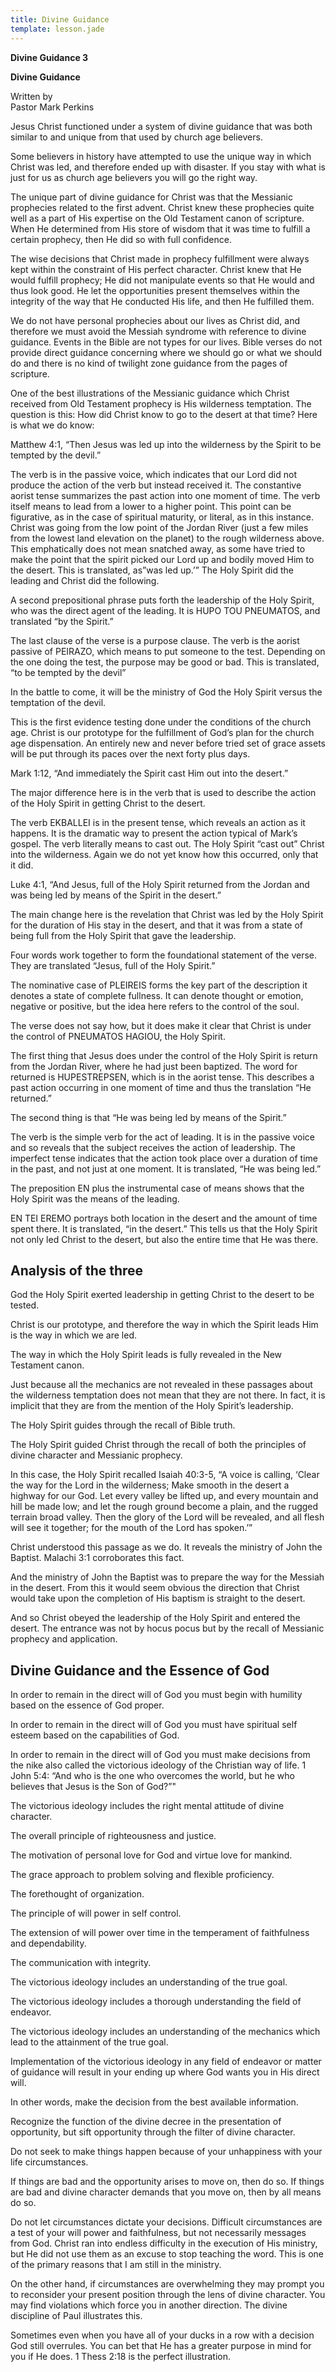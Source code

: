 ```yaml
---
title: Divine Guidance
template: lesson.jade
---
```



**Divine Guidance 3**

**Divine Guidance**

Written by  
Pastor Mark Perkins

Jesus Christ functioned under a system of divine guidance that was both
similar to and unique from that used by church age believers.

Some believers in history have attempted to use the unique way in which
Christ was led, and therefore ended up with disaster. If you stay with
what is just for us as church age believers you will go the right way.

The unique part of divine guidance for Christ was that the Messianic
prophecies related to the first advent. Christ knew these prophecies
quite well as a part of His expertise on the Old Testament canon of
scripture. When He determined from His store of wisdom that it was time
to fulfill a certain prophecy, then He did so with full confidence.

The wise decisions that Christ made in prophecy fulfillment were always
kept within the constraint of His perfect character. Christ knew that He
would fulfill prophecy; He did not manipulate events so that He would
and thus look good. He let the opportunities present themselves within
the integrity of the way that He conducted His life, and then He
fulfilled them.

We do not have personal prophecies about our lives as Christ did, and
therefore we must avoid the Messiah syndrome with reference to divine
guidance. Events in the Bible are not types for our lives. Bible verses
do not provide direct guidance concerning where we should go or what we
should do and there is no kind of twilight zone guidance from the pages
of scripture.

One of the best illustrations of the Messianic guidance which Christ
received from Old Testament prophecy is His wilderness temptation. The
question is this: How did Christ know to go to the desert at that time?
Here is what we do know:

Matthew 4:1, “Then Jesus was led up into the wilderness by the Spirit to
be tempted by the devil.”

The verb is in the passive voice, which indicates that our Lord did not
produce the action of the verb but instead received it. The constantive
aorist tense summarizes the past action into one moment of time. The
verb itself means to lead from a lower to a higher point. This point can
be figurative, as in the case of spiritual maturity, or literal, as in
this instance. Christ was going from the low point of the Jordan River
(just a few miles from the lowest land elevation on the planet) to the
rough wilderness above. This emphatically does not mean snatched away,
as some have tried to make the point that the spirit picked our Lord up
and bodily moved Him to the desert. This is translated, as”was led up.’”
The Holy Spirit did the leading and Christ did the following.

A second prepositional phrase puts forth the leadership of the Holy
Spirit, who was the direct agent of the leading. It is HUPO TOU
PNEUMATOS, and translated “by the Spirit.”

The last clause of the verse is a purpose clause. The verb is the aorist
passive of PEIRAZO, which means to put someone to the test. Depending on
the one doing the test, the purpose may be good or bad. This is
translated, “to be tempted by the devil”

In the battle to come, it will be the ministry of God the Holy Spirit
versus the temptation of the devil.

This is the first evidence testing done under the conditions of the
church age. Christ is our prototype for the fulfillment of God’s plan
for the church age dispensation. An entirely new and never before tried
set of grace assets will be put through its paces over the next forty
plus days.

Mark 1:12, “And immediately the Spirit cast Him out into the desert.”

The major difference here is in the verb that is used to describe the
action of the Holy Spirit in getting Christ to the desert.

The verb EKBALLEI is in the present tense, which reveals an action as it
happens. It is the dramatic way to present the action typical of Mark’s
gospel. The verb literally means to cast out. The Holy Spirit “cast out”
Christ into the wilderness. Again we do not yet know how this occurred,
only that it did.

Luke 4:1, “And Jesus, full of the Holy Spirit returned from the Jordan
and was being led by means of the Spirit in the desert.”

The main change here is the revelation that Christ was led by the Holy
Spirit for the duration of His stay in the desert, and that it was from
a state of being full from the Holy Spirit that gave the leadership.

Four words work together to form the foundational statement of the
verse. They are translated “Jesus, full of the Holy Spirit.”

The nominative case of PLEIREIS forms the key part of the description it
denotes a state of complete fullness. It can denote thought or emotion,
negative or positive, but the idea here refers to the control of the
soul.

The verse does not say how, but it does make it clear that Christ is
under the control of PNEUMATOS HAGIOU, the Holy Spirit.

The first thing that Jesus does under the control of the Holy Spirit is
return from the Jordan River, where he had just been baptized. The word
for returned is HUPESTREPSEN, which is in the aorist tense. This
describes a past action occurring in one moment of time and thus the
translation “He returned.”

The second thing is that “He was being led by means of the Spirit.”

The verb is the simple verb for the act of leading. It is in the passive
voice and so reveals that the subject receives the action of leadership.
The imperfect tense indicates that the action took place over a duration
of time in the past, and not just at one moment. It is translated, “He
was being led.”

The preposition EN plus the instrumental case of means shows that the
Holy Spirit was the means of the leading.

EN TEI EREMO portrays both location in the desert and the amount of time
spent there. It is translated, “in the desert.” This tells us that the
Holy Spirit not only led Christ to the desert, but also the entire time
that He was there.

Analysis of the three
---------------------

God the Holy Spirit exerted leadership in getting Christ to the desert
to be tested.

Christ is our prototype, and therefore the way in which the Spirit leads
Him is the way in which we are led.

The way in which the Holy Spirit leads is fully revealed in the New
Testament canon.

Just because all the mechanics are not revealed in these passages about
the wilderness temptation does not mean that they are not there. In
fact, it is implicit that they are from the mention of the Holy Spirit’s
leadership.

The Holy Spirit guides through the recall of Bible truth.

The Holy Spirit guided Christ through the recall of both the principles
of divine character and Messianic prophecy.

In this case, the Holy Spirit recalled Isaiah 40:3-5, “A voice is
calling, ‘Clear the way for the Lord in the wilderness; Make smooth in
the desert a highway for our God. Let every valley be lifted up, and
every mountain and hill be made low; and let the rough ground become a
plain, and the rugged terrain broad valley. Then the glory of the Lord
will be revealed, and all flesh will see it together; for the mouth of
the Lord has spoken.’”

Christ understood this passage as we do. It reveals the ministry of John
the Baptist. Malachi 3:1 corroborates this fact.

And the ministry of John the Baptist was to prepare the way for the
Messiah in the desert. From this it would seem obvious the direction
that Christ would take upon the completion of His baptism is straight to
the desert.

And so Christ obeyed the leadership of the Holy Spirit and entered the
desert. The entrance was not by hocus pocus but by the recall of
Messianic prophecy and application.

Divine Guidance and the Essence of God
--------------------------------------

In order to remain in the direct will of God you must begin with
humility based on the essence of God proper.

In order to remain in the direct will of God you must have spiritual
self esteem based on the capabilities of God.

In order to remain in the direct will of God you must make decisions
from the nike also called the victorious ideology of the Christian way
of life. 1 John 5:4: “And who is the one who overcomes the world, but he
who believes that Jesus is the Son of God?”"

The victorious ideology includes the right mental attitude of divine
character.

The overall principle of righteousness and justice.

The motivation of personal love for God and virtue love for mankind.

The grace approach to problem solving and flexible proficiency.

The forethought of organization.

The principle of will power in self control.

The extension of will power over time in the temperament of faithfulness
and dependability.

The communication with integrity.

The victorious ideology includes an understanding of the true goal.

The victorious ideology includes a thorough understanding the field of
endeavor.

The victorious ideology includes an understanding of the mechanics which
lead to the attainment of the true goal.

Implementation of the victorious ideology in any field of endeavor or
matter of guidance will result in your ending up where God wants you in
His direct will.

In other words, make the decision from the best available information.

Recognize the function of the divine decree in the presentation of
opportunity, but sift opportunity through the filter of divine
character.

Do not seek to make things happen because of your unhappiness with your
life circumstances.

If things are bad and the opportunity arises to move on, then do so. If
things are bad and divine character demands that you move on, then by
all means do so.

Do not let circumstances dictate your decisions. Difficult circumstances
are a test of your will power and faithfulness, but not necessarily
messages from God. Christ ran into endless difficulty in the execution
of His ministry, but He did not use them as an excuse to stop teaching
the word. This is one of the primary reasons that I am still in the
ministry.

On the other hand, if circumstances are overwhelming they may prompt you
to reconsider your present position through the lens of divine
character. You may find violations which force you in another direction.
The divine discipline of Paul illustrates this.

Sometimes even when you have all of your ducks in a row with a decision
God still overrules. You can bet that He has a greater purpose in mind
for you if He does. 1 Thess 2:18 is the perfect illustration.

